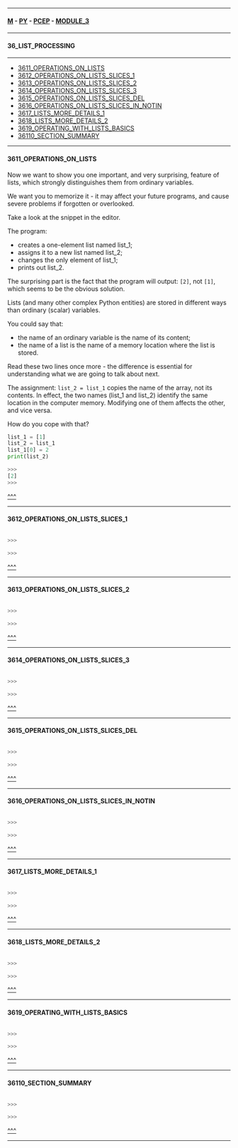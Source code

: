 
---

#### [M](https://github.com/ttltrk/TTT/blob/master/menu.md) - [PY](https://github.com/ttltrk/TTT/blob/master/PY/PY.md) - [PCEP](https://github.com/ttltrk/TTT/blob/master/PY/PCEP/PCEP.md) - [MODULE_3](https://github.com/ttltrk/TTT/blob/master/PY/PCEP/MODULE_3/MODULE_3.md)

---

#### 36_LIST_PROCESSING

---

* [3611_OPERATIONS_ON_LISTS](#3611_OPERATIONS_ON_LISTS)
* [3612_OPERATIONS_ON_LISTS_SLICES_1](#3612_OPERATIONS_ON_LISTS_SLICES_1)
* [3613_OPERATIONS_ON_LISTS_SLICES_2](#3613_OPERATIONS_ON_LISTS_SLICES_2)
* [3614_OPERATIONS_ON_LISTS_SLICES_3](#3614_OPERATIONS_ON_LISTS_SLICES_3)
* [3615_OPERATIONS_ON_LISTS_SLICES_DEL](#3615_OPERATIONS_ON_LISTS_SLICES_DEL)
* [3616_OPERATIONS_ON_LISTS_SLICES_IN_NOTIN](#3616_OPERATIONS_ON_LISTS_SLICES_IN_NOTIN)
* [3617_LISTS_MORE_DETAILS_1](#3617_LISTS_MORE_DETAILS_1)
* [3618_LISTS_MORE_DETAILS_2](#3618_LISTS_MORE_DETAILS_2)
* [3619_OPERATING_WITH_LISTS_BASICS](#3619_OPERATING_WITH_LISTS_BASICS)
* [36110_SECTION_SUMMARY](#36110_SECTION_SUMMARY)

---

#### 3611_OPERATIONS_ON_LISTS

Now we want to show you one important, and very surprising, feature of lists, which strongly distinguishes them from ordinary variables.

We want you to memorize it - it may affect your future programs, and cause severe problems if forgotten or overlooked.

Take a look at the snippet in the editor.

The program:

- creates a one-element list named list_1;
- assigns it to a new list named list_2;
- changes the only element of list_1;
- prints out list_2.

The surprising part is the fact that the program will output: ```[2]```, not ```[1]```, which seems to be the obvious solution.


Lists (and many other complex Python entities) are stored in different ways than ordinary (scalar) variables.

You could say that:

- the name of an ordinary variable is the name of its content;
- the name of a list is the name of a memory location where the list is stored.

Read these two lines once more - the difference is essential for understanding what we are going to talk about next.

The assignment: ```list_2 = list_1``` copies the name of the array, not its contents. In effect, the two names (list_1 and list_2) identify the same location in the computer memory. Modifying one of them affects the other, and vice versa.

How do you cope with that?

```py
list_1 = [1]
list_2 = list_1
list_1[0] = 2
print(list_2)

>>>
[2]
>>>
```

[^^^](#36_LIST_PROCESSING)

---

#### 3612_OPERATIONS_ON_LISTS_SLICES_1

```py

>>>

>>>
```

[^^^](#36_LIST_PROCESSING)

---

#### 3613_OPERATIONS_ON_LISTS_SLICES_2

```py

>>>

>>>
```

[^^^](#36_LIST_PROCESSING)

---

#### 3614_OPERATIONS_ON_LISTS_SLICES_3

```py

>>>

>>>
```

[^^^](#36_LIST_PROCESSING)

---

#### 3615_OPERATIONS_ON_LISTS_SLICES_DEL

```py

>>>

>>>
```

[^^^](#36_LIST_PROCESSING)

---

#### 3616_OPERATIONS_ON_LISTS_SLICES_IN_NOTIN

```py

>>>

>>>
```

[^^^](#36_LIST_PROCESSING)

---

#### 3617_LISTS_MORE_DETAILS_1

```py

>>>

>>>
```

[^^^](#36_LIST_PROCESSING)

---

#### 3618_LISTS_MORE_DETAILS_2

```py

>>>

>>>
```

[^^^](#36_LIST_PROCESSING)

---

#### 3619_OPERATING_WITH_LISTS_BASICS

```py

>>>

>>>
```

[^^^](#36_LIST_PROCESSING)

---

#### 36110_SECTION_SUMMARY

```py

>>>

>>>
```

[^^^](#36_LIST_PROCESSING)

---
